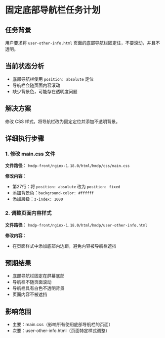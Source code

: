 # 固定底部导航栏任务计划

## 任务背景
用户要求将 `user-other-info.html` 页面的底部导航栏固定住，不要滚动，并且不透明。

## 当前状态分析
- 底部导航栏使用 `position: absolute` 定位
- 导航栏会随页面内容滚动
- 缺少背景色，可能存在透明度问题

## 解决方案
修改 CSS 样式，将导航栏改为固定定位并添加不透明背景。

## 详细执行步骤

### 1. 修改 main.css 文件
**文件路径：** `hmdp-front/nginx-1.18.0/html/hmdp/css/main.css`

**修改内容：**
- 第27行：将 `position: absolute` 改为 `position: fixed`
- 添加背景色：`background-color: #ffffff`
- 添加层级：`z-index: 1000`

### 2. 调整页面内容样式
**文件路径：** `hmdp-front/nginx-1.18.0/html/hmdp/user-other-info.html`

**修改内容：**
- 在页面样式中添加底部内边距，避免内容被导航栏遮挡

## 预期结果
- 底部导航栏固定在屏幕底部
- 导航栏不随页面滚动
- 导航栏具有白色不透明背景
- 页面内容不被遮挡

## 影响范围
- 主要：main.css（影响所有使用底部导航栏的页面）
- 次要：user-other-info.html（页面特定样式调整）